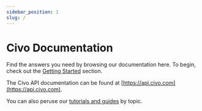 ```yaml
---
sidebar_position: 1
slug: /
---
```


# Civo Documentation

Find the answers you need by browsing our documentation here. To begin, check out the [Getting Started](./overview/introduction-getting-started.md) section.

The Civo API documentation can be found at [https://api.civo.com](https://api.civo.com).

You can also peruse our [tutorials and guides](https://www.civo.com/learn) by topic.